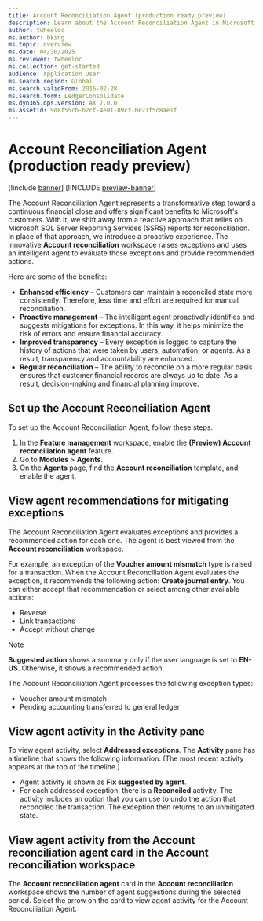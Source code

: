 ```yaml
---
title: Account Reconciliation Agent (production ready preview)
description: Learn about the Account Reconciliation Agent in Microsoft Dynamics 365 Finance.
author: twheeloc
ms.author: bking
ms.topic: overview
ms.date: 04/30/2025
ms.reviewer: twheeloc
ms.collection: get-started
audience: Application User
ms.search.region: Global
ms.search.validFrom: 2016-02-28
ms.search.form: LedgerConsolidate
ms.dyn365.ops.version: AX 7.0.0
ms.assetid: 9d8f55cb-b2cf-4e01-89cf-0e21f5c8ae1f
---
```


# Account Reconciliation Agent (production ready preview)

[!include [banner](../includes/banner.md)]
[!INCLUDE [preview-banner](~/../shared-content/shared/preview-includes/preview-banner.md)]

The Account Reconciliation Agent represents a transformative step toward a continuous financial close and offers significant benefits to Microsoft's customers. With it, we shift away from a reactive approach that relies on Microsoft SQL Server Reporting Services (SSRS) reports for reconciliation. In place of that approach, we introduce a proactive experience. The innovative **Account reconciliation** workspace raises exceptions and uses an intelligent agent to evaluate those exceptions and provide recommended actions.

Here are some of the benefits:

- **Enhanced efficiency** – Customers can maintain a reconciled state more consistently. Therefore, less time and effort are required for manual reconciliation.
- **Proactive management** – The intelligent agent proactively identifies and suggests mitigations for exceptions. In this way, it helps minimize the risk of errors and ensure financial accuracy.
- **Improved transparency** – Every exception is logged to capture the history of actions that were taken by users, automation, or agents. As a result, transparency and accountability are enhanced.
- **Regular reconciliation** – The ability to reconcile on a more regular basis ensures that customer financial records are always up to date. As a result, decision-making and financial planning improve.

## Set up the Account Reconciliation Agent

To set up the Account Reconciliation Agent, follow these steps.

1. In the **Feature management** workspace, enable the **(Preview) Account reconciliation agent** feature.
1. Go to **Modules** \> **Agents**.
1. On the **Agents** page, find the **Account reconciliation** template, and enable the agent.

## View agent recommendations for mitigating exceptions

The Account Reconciliation Agent evaluates exceptions and provides a recommended action for each one. The agent is best viewed from the **Account reconciliation** workspace.

For example, an exception of the **Voucher amount mismatch** type is raised for a transaction. When the Account Reconciliation Agent evaluates the exception, it recommends the following action: **Create journal entry**. You can either accept that recommendation or select among other available actions:

- Reverse
- Link transactions
- Accept without change

> [!NOTE]
> **Suggested action** shows a summary only if the user language is set to **EN-US**. Otherwise, it shows a recommended action.

The Account Reconciliation Agent processes the following exception types:

- Voucher amount mismatch
- Pending accounting transferred to general ledger

## View agent activity in the Activity pane

To view agent activity, select **Addressed exceptions**. The **Activity** pane has a timeline that shows the following information. (The most recent activity appears at the top of the timeline.)

- Agent activity is shown as **Fix suggested by agent**.
- For each addressed exception, there is a **Reconciled** activity. The activity includes an option that you can use to undo the action that reconciled the transaction. The exception then returns to an unmitigated state.

## View agent activity from the Account reconciliation agent card in the Account reconciliation workspace

The **Account reconciliation agent** card in the **Account reconciliation** workspace shows the number of agent suggestions during the selected period. Select the arrow on the card to view agent activity for the Account Reconciliation Agent.
